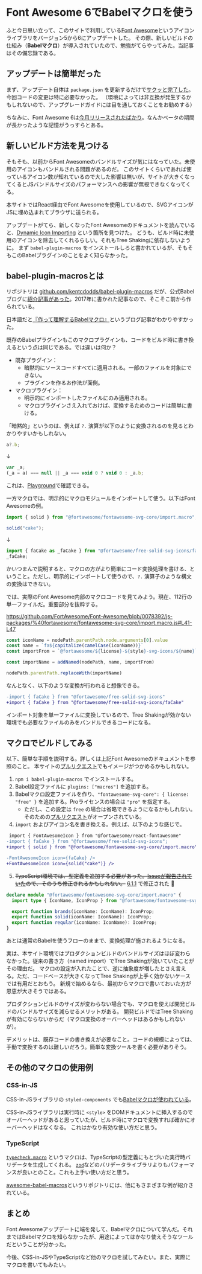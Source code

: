 # Font Awesome 6でBabelマクロを使う

ふと今日思い立って、このサイトで利用している[Font Awesome](https://fontawesome.com)というアイコンライブラリをバージョン5から6にアップデートした。
その際、新しいビルドの仕組み（**Babelマクロ**）が導入されていたので、勉強がてらやってみた。当記事はその備忘録である。

## アップデートは簡単だった

まず、アップデート自体は `package.json` を更新するだけで[サクッと完了した](https://github.com/ybiquitous/homepage/pull/767)。今回コードの変更は特に必要なかった。
（環境によっては非互換が発生するかもしれないので、アップグレードガイドには目を通しておくことをお勧めする）

ちなみに、Font Awesome 6は[今月リリースされたばかり](https://blog.fontawesome.com/font-awesome-6-2/)。なんかベータの期間が長かったような記憶がうっすらとある。

## 新しいビルド方法を見つける

そもそも、以前からFont Awesomeのバンドルサイズが気にはなっていた。未使用のアイコンもバンドルされる問題があるのだ。
このサイトくらいであれば使っているアイコン数が知れているので大した影響は無いが、サイトが大きくなってくるとJSバンドルサイズのパフォーマンスへの影響が無視できなくなってくる。

本サイトではReact経由でFont Awesomeを使用しているので、SVGアイコンがJSに埋め込まれてブラウザに送られる。

アップデートがてら、新しくなったFont Awesomeのドキュメントを読んでいると、[Dynamic Icon Importing](https://fontawesome.com/docs/web/use-with/react/add-icons#dynamic-icon-importing) という箇所を見つけた。
どうも、ビルド時に未使用のアイコンを除去してくれるらしい。それもTree Shakingに依存しないように。
まず `babel-plugin-macros` をインストールしろと書かれているが、そもそもこのBabelプラグインのことをよく知らなかった。

## babel-plugin-macrosとは

リポジトリは [github.com/kentcdodds/babel-plugin-macros](https://github.com/kentcdodds/babel-plugin-macros) だが、公式Babelブログに[紹介記事があった](https://babeljs.io/blog/2017/09/11/zero-config-with-babel-macros)。2017年に書かれた記事なので、そこそこ前から作られている。

日本語だと[『作って理解するBabelマクロ』](https://blog.uhy.ooo/entry/2020-05-23/babel-macro/)というブログ記事がわかりやすかった。

既存のBabelプラグインもこのマクロプラグインも、コードをビルド時に書き換えるという点は同じである。では違いは何か？

- 既存プラグイン：
  - 暗黙的にソースコードすべてに適用される。一部のファイルを対象にできない。
  - プラグインを作るお作法が面倒。
- マクロプラグイン：
  - 明示的にインポートしたファイルにのみ適用される。
  - マクロプラグインさえ入れておけば、変換するためのコードは簡単に書ける。

「暗黙的」というのは、例えば `?.` 演算が以下のように変換されるのを見るとわかりやすいかもしれない。

```javascript
a?.b;
```

↓

```javascript
var _a;
(_a = a) === null || _a === void 0 ? void 0 : _a.b;
```

これは、[Playground](https://babeljs.io/repl)で確認できる。

一方マクロでは、明示的にマクロモジュールをインポートして使う。以下はFont Awesomeの例。

```javascript
import { solid } from "@fortawesome/fontawesome-svg-core/import.macro";

solid("cake");
```

↓

```javascript
import { faCake as _faCake } from "@fortawesome/free-solid-svg-icons/faCake";
_faCake;
```

かいつまんで説明すると、マクロの方がより簡単にコード変換処理を書ける、ということ。ただし、明示的にインポートして使うので、`?.` 演算子のような構文の変換はできない。

では、実際のFont Awesome内部のマクロコードを見てみよう。現在、112行の単一ファイルだ。重要部分を抜粋する。

<https://github.com/FortAwesome/Font-Awesome/blob/0078392/js-packages/%40fortawesome/fontawesome-svg-core/import.macro.js#L41-L47>

```javascript
const iconName = nodePath.parentPath.node.arguments[0].value
const name = `fa${capitalize(camelCase(iconName))}`
const importFrom = `@fortawesome/${license}-${style}-svg-icons/${name}`

const importName = addNamed(nodePath, name, importFrom)

nodePath.parentPath.replaceWith(importName)
```

なんとなく、以下のような変換が行われると想像できる。

```diff
-import { faCake } from "@fortawesome/free-solid-svg-icons"
+import { faCake } from "@fortawesome/free-solid-svg-icons/faCake"
```

インポート対象を単一ファイルに変換しているので、Tree Shakingが効かない環境でも必要なファイルのみをバンドルできるコードになる。

## マクロでビルドしてみる

以下、簡単な手順を説明する。詳しくは上記Font Awesomeのドキュメントを参照のこと。
本サイトの[プルリクエスト](https://github.com/ybiquitous/homepage/pull/768)でもイメージがつかめるかもしれない。

1. `npm i babel-plugin-macros` でインストールする。
2. Babel設定ファイルに `plugins: ["macros"]` を追加する。
3. Babelマクロ設定ファイルを作り、`"fontawesome-svg-core": { license: "free" }` を追加する。Proライセンスの場合は `"pro"` を指定する。
   - ただし、この設定は `free` の場合は省略できるようになるかもしれない。そのための[プルリクエスト](https://github.com/FortAwesome/Font-Awesome/pull/18714)がオープンされている。
4. `import` およびアイコン名を書き換える。例えば、以下のような感じで。

```diff
 import { FontAwesomeIcon } from "@fortawesome/react-fontawesome"
-import { faCake } from "@fortawesome/free-solid-svg-icons";
+import { solid } from "@fortawesome/fontawesome-svg-core/import.macro";

-FontAwesomeIcon icon={faCake} />
+FontAwesomeIcon icon={solid("cake")} />
```

5. ~~TypeScript環境では、型定義を追加する必要があった。[Issueが報告されていた](https://github.com/FortAwesome/Font-Awesome/issues/18616)ので、そのうち修正されるかもしれない。~~ [6.1.1](https://github.com/FortAwesome/Font-Awesome/releases/tag/6.1.1) で修正された 🎉

```typescript
declare module "@fortawesome/fontawesome-svg-core/import.macro" {
  import type { IconName, IconProp } from "@fortawesome/fontawesome-svg-core";

  export function brands(iconName: IconName): IconProp;
  export function solid(iconName: IconName): IconProp;
  export function reqular(iconName: IconName): IconProp;
}
```

あとは通常のBabelを使うフローのままで、変換処理が施されるようになる。

実は、本サイト環境ではプロダクションビルドのバンドルサイズはほぼ変わらなかった。従来の書き方（named import）でTree Shakingが効いていたことがその理由だ。
マクロの設定が入れたことで、逆に抽象度が増したとさえ言える。ただ、コードベースが大きくなってTree Shakingが上手く効かないケースでは有用だとおもう。
新規で始めるなら、最初からマクロで書いておいた方が恩恵が大きそうではある。

プロダクションビルドのサイズが変わらない場合でも、マクロを使えば開発ビルドのバンドルサイズを減らせるメリットがある。
開発ビルドではTree Shakingが有効にならないからだ（マクロ変換のオーバーヘッドはあるかもしれないが）。

デメリットは、既存コードの書き換えが必要なこと。コードの規模によっては、手動で変換するのは難しいだろう。簡単な変換ツールを書く必要がありそう。

## その他のマクロの使用例

### CSS-in-JS

CSS-in-JSライブラリの `styled-components` でも[Babelマクロが使われている](https://styled-components.com/docs/tooling#babel-macro)。

CSS-in-JSライブラリは実行時に `<style>` をDOMドキュメントに挿入するのでオーバーヘッドがあると思っていたが、ビルド時にマクロで変換すれば確かにオーバーヘッドはなくなる。
これはかなり有効な使い方だと思う。

### TypeScript

[`typecheck.macro`](https://github.com/vedantroy/typecheck.macro) というマクロは、TypeScriptの型定義にもとづいた実行時バリデータを生成してくれる。
[`zod`](https://github.com/colinhacks/zod)などのバリデータライブラリよりもパフォーマンスが良いとのこと。これも上手い使い方だと思う。

[awesome-babel-macros](https://github.com/jgierer12/awesome-babel-macros)というリポジトリには、他にもさまざまな例が紹介されている。

## まとめ

Font Awesomeアップデートに端を発して、Babelマクロについて学んだ。それまではBabelマクロを知らなかったが、用途によってはかなり使えそうなツールだということが分かった。

今後、CSS-in-JSやTypeScriptなど他のマクロを試してみたい。また、実際にマクロを書いてもみたい。
